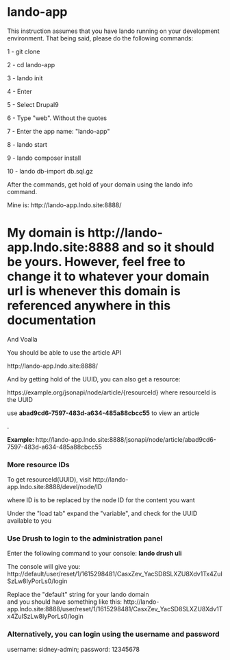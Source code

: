 # lando-app

This instruction assumes that you have lando running on your development environment. That being said, please do the following commands:

<p>1 - git clone</p>
<p>2 - cd lando-app</p>
<p>3 - lando init</p>
<p>4 - Enter</p>
<p>5 - Select Drupal9</p>
<p>6 - Type "web". Without the quotes</p>
<p>7 - Enter the app name: "lando-app"</p>
<p>8 - lando start<p>
<p>9 - lando composer install</p>
<p>10 - lando db-import db.sql.gz</p>

<p>After the commands, get hold of your domain using the lando info command.</p>
<p>Mine is: http://lando-app.lndo.site:8888/</p>

<h1>My domain is http://lando-app.lndo.site:8888 and so it should be yours. However, feel free to change it to whatever your domain url is whenever this domain is referenced anywhere in this documentation</h1>

<p>And Voalla</p>

<p>You should be able to use the article API</p>

<p>http://lando-app.lndo.site:8888/</p>

<p>And by getting hold of the UUID, you can also get a resource:<p>
<p>https://example.org/jsonapi/node/article/{resourceId} where resourceId is the UUID</p>
<p>use <b>abad9cd6-7597-483d-a634-485a88cbcc55</b> to view an article</p>.
<p><b>Example: </b>http://lando-app.lndo.site:8888/jsonapi/node/article/abad9cd6-7597-483d-a634-485a88cbcc55</p>

<h3>More resource IDs</h3>
<p>To get resourceId(UUID), visit http://lando-app.lndo.site:8888/devel/node/ID</p>
<p>where ID is to be replaced by the node ID for the content you want</p>
<p>Under the "load tab" expand the "variable", and check for the UUID available to you</p>

<h3>Use Drush to login to the administration panel</h3>
<p>Enter the following command to your console: <b>lando drush uli</b></p>
<p>The console will give you: http://default/user/reset/1/1615298481/CasxZev_YacSD8SLXZU8Xdv1Tx4ZuISzLw8IyPorLs0/login </p>
<p>Replace the "default" string for your lando domain <br> and you should have something like this: http://lando-app.lndo.site:8888/user/reset/1/1615298481/CasxZev_YacSD8SLXZU8Xdv1Tx4ZuISzLw8IyPorLs0/login</p>

<h3>Alternatively, you can login using the username and password</h3>
<p>username: sidney-admin; password: 12345678</p>